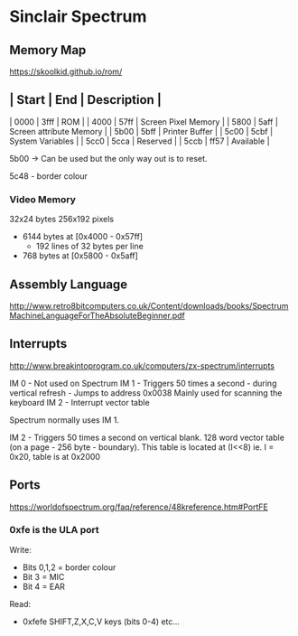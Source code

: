
# Sinclair Spectrum

## Memory Map

https://skoolkid.github.io/rom/

| Start | End | Description             |
-----------------------------------------
| 0000 | 3fff | ROM                     |
| 4000 | 57ff | Screen Pixel Memory     |
| 5800 | 5aff | Screen attribute Memory |
| 5b00 | 5bff | Printer Buffer          |
| 5c00 | 5cbf | System Variables        |
| 5cc0 | 5cca | Reserved                |
| 5ccb | ff57 | Available               |

5b00 -> Can be used but the only way out is to reset.

5c48 - border colour

### Video Memory

32x24 bytes
256x192 pixels


- 6144 bytes at [0x4000 - 0x57ff]
    - 192 lines of 32 bytes per line
- 768 bytes at [0x5800 - 0x5aff]

## Assembly Language

http://www.retro8bitcomputers.co.uk/Content/downloads/books/SpectrumMachineLanguageForTheAbsoluteBeginner.pdf

## Interrupts

http://www.breakintoprogram.co.uk/computers/zx-spectrum/interrupts

IM 0 - Not used on Spectrum
IM 1 - Triggers 50 times a second - during vertical refresh - Jumps to address 0x0038
       Mainly used for scanning the keyboard
IM 2 - Interrupt vector table

Spectrum normally uses IM 1.

IM 2 - Triggers 50 times a second on vertical blank.
       128 word vector table (on a page - 256 byte - boundary). This table is located at (I<<8)
       ie. I = 0x20, table is at 0x2000

## Ports

https://worldofspectrum.org/faq/reference/48kreference.htm#PortFE

### 0xfe is the ULA port

Write:

- Bits 0,1,2  = border colour
- Bit  3      = MIC
- Bit  4      = EAR

Read:

- 0xfefe SHIFT,Z,X,C,V keys (bits 0-4)
etc...
